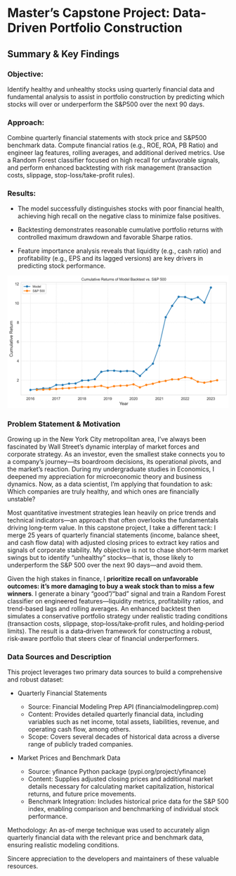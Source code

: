 # Master’s Capstone Project: Data-Driven Portfolio Construction
## Summary & Key Findings
### Objective:
Identify healthy and unhealthy stocks using quarterly financial data and fundamental analysis to assist in portfolio construction by predicting which stocks will over or underperform the S&P500 over the next 90 days.

### Approach:
Combine quarterly financial statements with stock price and S&P500 benchmark data. Compute financial ratios (e.g., ROE, ROA, PB Ratio) and engineer lag features, rolling averages, and additional derived metrics. Use a Random Forest classifier focused on high recall for unfavorable signals, and perform enhanced backtesting with risk management (transaction costs, slippage, stop-loss/take-profit rules).

### Results:

- The model successfully distinguishes stocks with poor financial health, achieving high recall on the negative class to minimize false positives.

- Backtesting demonstrates reasonable cumulative portfolio returns with controlled maximum drawdown and favorable Sharpe ratios.

- Feature importance analysis reveals that liquidity (e.g., cash ratio) and profitability (e.g., EPS and its lagged versions) are key drivers in predicting stock performance.

![Backtest for Financial Services after winsorization](./images/finsrvcs_win_backtest.png)

### Problem Statement & Motivation
Growing up in the New York City metropolitan area, I’ve always been fascinated by Wall Street’s dynamic interplay of market forces and corporate strategy. As an investor, even the smallest stake connects you to a company’s journey—its boardroom decisions, its operational pivots, and the market’s reaction. During my undergraduate studies in Economics, I deepened my appreciation for microeconomic theory and business dynamics. Now, as a data scientist, I’m applying that foundation to ask: Which companies are truly healthy, and which ones are financially unstable?

Most quantitative investment strategies lean heavily on price trends and technical indicators—an approach that often overlooks the fundamentals driving long‑term value. In this capstone project, I take a different tack: I merge 25 years of quarterly financial statements (income, balance sheet, and cash flow data) with adjusted closing prices to extract key ratios and signals of corporate stability. My objective is not to chase short‑term market swings but to identify “unhealthy” stocks—that is, those likely to underperform the S&P 500 over the next 90 days—and avoid them.

Given the high stakes in finance, I **prioritize recall on unfavorable outcomes: it’s more damaging to buy a weak stock than to miss a few winners**. I generate a binary “good”/“bad” signal and train a Random Forest classifier on engineered features—liquidity metrics, profitability ratios, and trend-based lags and rolling averages. An enhanced backtest then simulates a conservative portfolio strategy under realistic trading conditions (transaction costs, slippage, stop‑loss/take‑profit rules, and holding‑period limits). The result is a data‑driven framework for constructing a robust, risk‑aware portfolio that steers clear of financial underperformers.

### Data Sources and Description
This project leverages two primary data sources to build a comprehensive and robust dataset:

- Quarterly Financial Statements
    - Source: Financial Modeling Prep API (financialmodelingprep.com)
    - Content: Provides detailed quarterly financial data, including variables such as net income, total assets, liabilities, revenue, and operating cash flow, among others.
    - Scope: Covers several decades of historical data across a diverse range of publicly traded companies.

- Market Prices and Benchmark Data
    - Source: yfinance Python package (pypi.org/project/yfinance)
    - Content: Supplies adjusted closing prices and additional market details necessary for calculating market capitalization, historical returns, and future price movements.
    - Benchmark Integration: Includes historical price data for the S&P 500 index, enabling comparison and benchmarking of individual stock performance.

Methodology: An as-of merge technique was used to accurately align quarterly financial data with the relevant price and benchmark data, ensuring realistic modeling conditions.

Sincere appreciation to the developers and maintainers of these valuable resources.